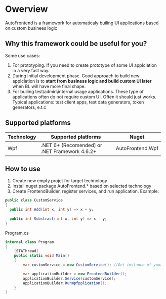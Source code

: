 # Owerview

AutoFrontend is a framework for automaticaly builing UI applications based on custom businees logic

## Why this framework could be useful for you?
Some use cases:
1) For prototyping. If you need to create prototype of some UI applciation in a very fast way.
2) During initial development phase. 
Good approach to build new applciation is to **start from business logic and build custom UI later** when BL will have more final shape.
3) For builing test\admin\internal usage applications. These type of applications often do not require custom UI. Often it should just works. Typical applications: test client apps, test data generators, token generators, e.t.c

## Supported platforms
| Technology | Supported platforms                           | Nuget            |
| ---------- | --------------------------------------------- | ---------------- |
| Wpf        | .NET 6+ (Recomended) or .NET Framework 4.6.2+ | AutoFrontend.Wpf |

## How to use
1) Create new empty projet for target technology
2) Install nuget package AutoFrontend.* based on selected technology
3) Create FrontendBuilder, register services, and run application. Example:

```csharp
public class CustomService
{
  public int Add(int x, int y) => x + y;
  
  public int Substract(int x, int y) => x - y;
}
```

Program.cs
```csharp
internal class Program
{
    [STAThread]
    public static void Main()
    {
        var customService = new CustomService(); //Get instance of your service somehow

        var applicationBuilder = new FrontendBuilder();
        applicationBuilder.Service(customService);
        applicationBuilder.RunWpfpplication();
    }
}
```

